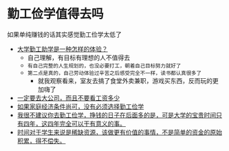 # 勤工俭学值得去吗

如果单纯赚钱的话其实感觉勤工俭学太低了

- [大学勤工助学是一种怎样的体验？](https://www.zhihu.com/question/34833741)
  - 自己理解，有目标有理想的人不值得去
  - `有自己完整的人生规划的，也没必要打工，朝着自己目标努力就好了`
  - `第二点是真的，自己劳动体验过辛苦之后感受完全不一样，读书都认真很多了`
    - 就我观察看来，室友去搞了食堂外卖兼职，游戏买东西，反而玩的更加嗨了
- [一定要去大公司，而且不要看工资多少](https://www.zhihu.com/question/589809384)
- [如果家庭经济条件尚可，没有必须选择勤工俭学](https://www.zhihu.com/question/589809384)
- [我很不建议你去勤工俭学，挣钱的日子在后面多的是，可是大学的宝贵时间只有四年，这四年完全可以干有意义的事。](https://www.zhihu.com/question/589809384/answer/3003781910)
- [时间对于学生来说是稀缺资源，该做更有价值的事情，不是简单的资金的原始积累，得不偿失。](https://www.zhihu.com/question/589809384/answer/2964094286)